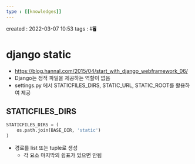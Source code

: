 ```yaml
---
type : [[knowledges]]
---
```


created : 2022-03-07 10:53
tags : #🖥️ 

# django static
- https://blog.hannal.com/2015/04/start_with_django_webframework_06/
- Django는 정적 파일을 제공하는 역할이 없음
- settings.py 에서 STATICFILES_DIRS, STATIC_URL, STATIC_ROOT를 활용하여 제공

## STATICFILES_DIRS
```python
STATICFILES_DIRS = (
	os.path.join(BASE_DIR, 'static')
)
```
- 경로를 list 또는 tuple로 생성
	- 각 요소 마지막의 쉼표가 있으면 안됨
